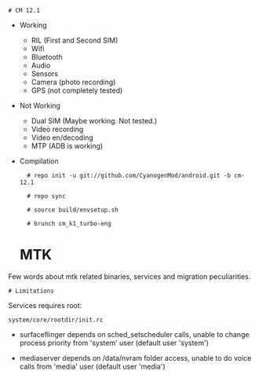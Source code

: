 	# CM 12.1

* Working
  * RIL (First and Second SIM)
  * Wifi
  * Bluetooth
  * Audio
  * Sensors
  * Camera (photo recording)
  * GPS (not completely tested)
  
* Not Working
  * Dual SIM (Maybe working. Not tested.)
  * Video recording
  * Video en/decoding
  * MTP (ADB is working)

* Compilation

        # repo init -u git://github.com/CyanogenMod/android.git -b cm-12.1
        
        # repo sync
        
        # source build/envsetup.sh
        
        # brunch cm_k1_turbo-eng

	# MTK

Few words about mtk related binaries, services and migration peculiarities.

	# Limitations

Services requires root:

`system/core/rootdir/init.rc`

  * surfaceflinger depends on sched_setscheduler calls, unable to change process priority from 'system' user (default user 'system')

  * mediaserver depends on /data/nvram folder access, unable to do voice calls from 'media' user (default user 'media')
